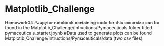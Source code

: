# Matplotlib_Challenge
Homework04
#Jupyter notebook containing code for this excersize can be found in the Matplotib_Challenge/Intructions/Pymaceuticals folder titled pymaceuticals_starter.jpynb
#Data used to generate plots can be found Matplotib_Challenge/Intructions/Pymaceuticals/data (two csv files)
